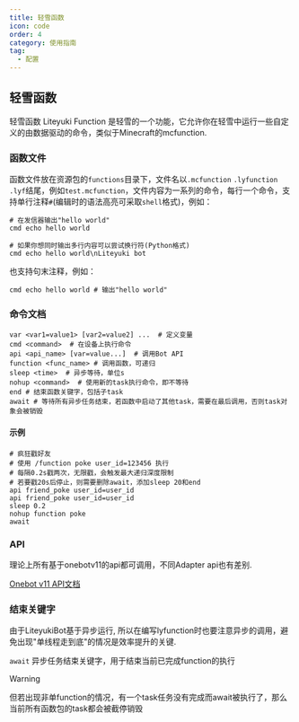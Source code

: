 ```yaml
---
title: 轻雪函数
icon: code
order: 4
category: 使用指南
tag:
  - 配置
---
```


## **轻雪函数**

轻雪函数 Liteyuki Function 是轻雪的一个功能，它允许你在轻雪中运行一些自定义的由数据驱动的命令，类似于Minecraft的mcfunction.

### **函数文件**

函数文件放在资源包的`functions`目录下，文件名以`.mcfunction` `.lyfunction` `.lyf`结尾，例如`test.mcfunction`，文件内容为一系列的命令，每行一个命令，支持单行注释`#`(编辑时的语法高亮可采取`shell`格式)，例如：

```shell
# 在发信器输出"hello world"
cmd echo hello world

# 如果你想同时输出多行内容可以尝试换行符(Python格式)
cmd echo hello world\nLiteyuki bot
```

也支持句末注释，例如：
```shell
cmd echo hello world # 输出"hello world"
```

### **命令文档**

```shell
var <var1=value1> [var2=value2] ...  # 定义变量
cmd <command>  # 在设备上执行命令
api <api_name> [var=value...]  # 调用Bot API
function <func_name> # 调用函数，可递归
sleep <time>  # 异步等待，单位s
nohup <command>  # 使用新的task执行命令，即不等待
end # 结束函数关键字，包括子task
await # 等待所有异步任务结束，若函数中启动了其他task，需要在最后调用，否则task对象会被销毁
```


#### **示例**

```shell
# 疯狂戳好友
# 使用 /function poke user_id=123456 执行
# 每隔0.2s戳两次，无限戳，会触发最大递归深度限制
# 若要戳20s后停止，则需要删除await，添加sleep 20和end
api friend_poke user_id=user_id
api friend_poke user_id=user_id
sleep 0.2
nohup function poke
await
```

### **API**

理论上所有基于onebotv11的api都可调用，不同Adapter api也有差别.

[Onebot v11 API文档](https://283375.github.io/onebot_v11_vitepress/api/index.html)

### **结束关键字**

由于LiteyukiBot基于异步运行, 所以在编写lyfunction时也要注意异步的调用，避免出现"单线程走到底"的情况是效率提升的关键.

`await`   异步任务结束关键字，用于结束当前已完成function的执行

> [!warning]
> 但若出现非单function的情况，有一个task任务没有完成而await被执行了，那么当前所有函数包的task都会被截停销毁
